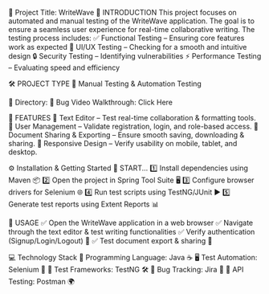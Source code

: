 🚀 Project Title: WriteWave
📌 INTRODUCTION
This project focuses on automated and manual testing of the WriteWave application. The goal is to ensure a seamless user experience for real-time collaborative writing. The testing process includes:
✅ Functional Testing – Ensuring core features work as expected
🎨 UI/UX Testing – Checking for a smooth and intuitive design
🔒 Security Testing – Identifying vulnerabilities
⚡ Performance Testing – Evaluating speed and efficiency

🛠 PROJECT TYPE
📌 Manual Testing & Automation Testing

📂 Directory:
🎥 Bug Video Walkthrough: Click Here

🌟 FEATURES
📝 Text Editor – Test real-time collaboration & formatting tools.
👤 User Management – Validate registration, login, and role-based access.
📂 Document Sharing & Exporting – Ensure smooth saving, downloading & sharing.
📱 Responsive Design – Verify usability on mobile, tablet, and desktop.

⚙️ Installation & Getting Started
🔹 START...
1️⃣ Install dependencies using Maven 📦
2️⃣ Open the project in Spring Tool Suite 🖥️
3️⃣ Configure browser drivers for Selenium 🌐
4️⃣ Run test scripts using TestNG/JUnit ▶️
5️⃣ Generate test reports using Extent Reports 📊

🎯 USAGE
✅ Open the WriteWave application in a web browser
✅ Navigate through the text editor & test writing functionalities
✅ Verify authentication (Signup/Login/Logout) 🔑
✅ Test document export & sharing 📩

💻 Technology Stack
🚀 Programming Language: Java ☕
🖥️ Test Automation: Selenium 🤖
🧪 Test Frameworks: TestNG 🛠️
🐞 Bug Tracking: Jira 📝
🔗 API Testing: Postman 🌍

